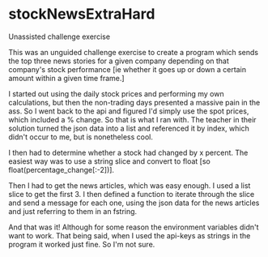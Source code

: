 # stockNewsExtraHard
Unassisted challenge exercise

This was an unguided challenge exercise to create a program which sends the top three news stories for a given company depending on that company's stock performance [ie whether
it goes up or down a certain amount within a given time frame.]

I started out using the daily stock prices and performing my own calculations, but then the non-trading days presented a massive pain in the ass. So I went back to the api and
figured I'd simply use the spot prices, which included a % change. So that is what I ran with. The teacher in their solution turned the json data into a list and referenced it
by index, which didn't occur to me, but is nonetheless cool.

I then had to determine whether a stock had changed by x percent. The easiest way was to use a string slice and convert to float [so float(percentage_change[:-2])].

Then I had to get the news articles, which was easy enough. I used a list slice to get the first 3. I then defined a function to iterate through the slice and send a message for
each one, using the json data for the news articles and just referring to them in an fstring. 

And that was it! Although for some reason the environment variables didn't want to work. That being said, when I used the api-keys as strings in the program it worked just fine.
So I'm not sure.
